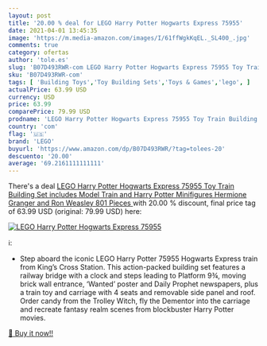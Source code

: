 ```yaml
---
layout: post
title: '20.00 % deal for LEGO Harry Potter Hogwarts Express 75955'
date: 2021-04-01 13:45:35
image: 'https://m.media-amazon.com/images/I/61ffWgkKqEL._SL400_.jpg'
comments: true
category: ofertas
author: 'tole.es'
slug: 'B07D493RWR-com LEGO Harry Potter Hogwarts Express 75955 Toy Train...'
sku: 'B07D493RWR-com'
tags: [ 'Building Toys','Toy Building Sets','Toys & Games','lego', ]
actualPrice: 63.99 USD
currency: USD
price: 63.99
comparePrice: 79.99 USD
prodname: 'LEGO Harry Potter Hogwarts Express 75955 Toy Train Building Set includes Model Train and Harry Potter Minifigures Hermione Granger and Ron Weasley  801 Pieces '
country: 'com'
flag: '🇺🇸'
brand: 'LEGO'
buyurl: 'https://www.amazon.com/dp/B07D493RWR/?tag=tolees-20'
descuento: '20.00'
average: '69.2161111111111'
---
```


There's a deal [LEGO Harry Potter Hogwarts Express 75955 Toy Train Building Set includes Model Train and Harry Potter Minifigures Hermione Granger and Ron Weasley  801 Pieces ](https://www.amazon.com/dp/B07D493RWR/?tag=tolees-20)  with  20.00 % discount, final price tag of  63.99 USD (original: 79.99 USD) here:

[![LEGO Harry Potter Hogwarts Express 75955](https://m.media-amazon.com/images/I/61ffWgkKqEL._SL400_.jpg)](https://www.amazon.com/dp/B07D493RWR/?tag=tolees-20)

ℹ️:

- Step aboard the iconic LEGO Harry Potter 75955 Hogwarts Express train from King’s Cross Station. This action-packed building set features a railway bridge with a clock and steps leading to Platform 9¾, moving brick wall entrance, ‘Wanted’ poster and Daily Prophet newspapers, plus a train toy and carriage with 4 seats and removable side panel and roof. Order candy from the Trolley Witch, fly the Dementor into the carriage and recreate fantasy realm scenes from blockbuster Harry Potter movies.

[🛒 Buy it now!!](https://www.amazon.com/dp/B07D493RWR/?tag=tolees-20)
